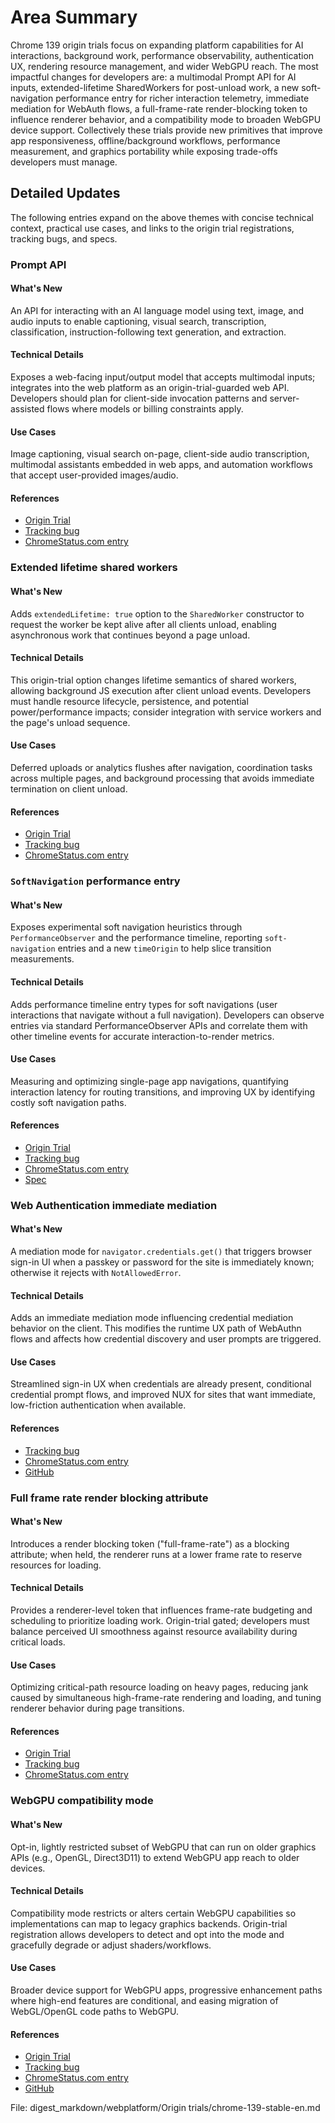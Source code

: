 # Area Summary

Chrome 139 origin trials focus on expanding platform capabilities for AI interactions, background work, performance observability, authentication UX, rendering resource management, and wider WebGPU reach. The most impactful changes for developers are: a multimodal Prompt API for AI inputs, extended-lifetime SharedWorkers for post-unload work, a new soft-navigation performance entry for richer interaction telemetry, immediate mediation for WebAuth flows, a full-frame-rate render-blocking token to influence renderer behavior, and a compatibility mode to broaden WebGPU device support. Collectively these trials provide new primitives that improve app responsiveness, offline/background workflows, performance measurement, and graphics portability while exposing trade-offs developers must manage.

## Detailed Updates

The following entries expand on the above themes with concise technical context, practical use cases, and links to the origin trial registrations, tracking bugs, and specs.

### Prompt API

#### What's New
An API for interacting with an AI language model using text, image, and audio inputs to enable captioning, visual search, transcription, classification, instruction-following text generation, and extraction.

#### Technical Details
Exposes a web-facing input/output model that accepts multimodal inputs; integrates into the web platform as an origin-trial-guarded web API. Developers should plan for client-side invocation patterns and server-assisted flows where models or billing constraints apply.

#### Use Cases
Image captioning, visual search on-page, client-side audio transcription, multimodal assistants embedded in web apps, and automation workflows that accept user-provided images/audio.

#### References
- [Origin Trial](https://developer.chrome.com/origintrials/#/register_trial/2533837740349325313)
- [Tracking bug](https://issues.chromium.org/issues/417530643)
- [ChromeStatus.com entry](https://chromestatus.com/feature/5134603979063296)

### Extended lifetime shared workers

#### What's New
Adds `extendedLifetime: true` option to the `SharedWorker` constructor to request the worker be kept alive after all clients unload, enabling asynchronous work that continues beyond a page unload.

#### Technical Details
This origin-trial option changes lifetime semantics of shared workers, allowing background JS execution after client unload events. Developers must handle resource lifecycle, persistence, and potential power/performance impacts; consider integration with service workers and the page's unload sequence.

#### Use Cases
Deferred uploads or analytics flushes after navigation, coordination tasks across multiple pages, and background processing that avoids immediate termination on client unload.

#### References
- [Origin Trial](https://developer.chrome.com/origintrials/#/register_trial/3056255297124302849)
- [Tracking bug](https://issues.chromium.org/issues/400473072)
- [ChromeStatus.com entry](https://chromestatus.com/feature/5138641357373440)

### `SoftNavigation` performance entry

#### What's New
Exposes experimental soft navigation heuristics through `PerformanceObserver` and the performance timeline, reporting `soft-navigation` entries and a new `timeOrigin` to help slice transition measurements.

#### Technical Details
Adds performance timeline entry types for soft navigations (user interactions that navigate without a full navigation). Developers can observe entries via standard PerformanceObserver APIs and correlate them with other timeline events for accurate interaction-to-render metrics.

#### Use Cases
Measuring and optimizing single-page app navigations, quantifying interaction latency for routing transitions, and improving UX by identifying costly soft navigation paths.

#### References
- [Origin Trial](https://developer.chrome.com/origintrials#/view_trial/21392098230009857)
- [Tracking bug](https://issues.chromium.org/issues/1338390)
- [ChromeStatus.com entry](https://chromestatus.com/feature/5144837209194496)
- [Spec](https://wicg.github.io/soft-navigations)

### Web Authentication immediate mediation

#### What's New
A mediation mode for `navigator.credentials.get()` that triggers browser sign-in UI when a passkey or password for the site is immediately known; otherwise it rejects with `NotAllowedError`.

#### Technical Details
Adds an immediate mediation mode influencing credential mediation behavior on the client. This modifies the runtime UX path of WebAuthn flows and affects how credential discovery and user prompts are triggered.

#### Use Cases
Streamlined sign-in UX when credentials are already present, conditional credential prompt flows, and improved NUX for sites that want immediate, low-friction authentication when available.

#### References
- [Tracking bug](https://issues.chromium.org/issues/408002783)
- [ChromeStatus.com entry](https://chromestatus.com/feature/5164322780872704)
- [GitHub](https://github.com/w3c/webauthn/pull/2291)

### Full frame rate render blocking attribute

#### What's New
Introduces a render blocking token ("full-frame-rate") as a blocking attribute; when held, the renderer runs at a lower frame rate to reserve resources for loading.

#### Technical Details
Provides a renderer-level token that influences frame-rate budgeting and scheduling to prioritize loading work. Origin-trial gated; developers must balance perceived UI smoothness against resource availability during critical loads.

#### Use Cases
Optimizing critical-path resource loading on heavy pages, reducing jank caused by simultaneous high-frame-rate rendering and loading, and tuning renderer behavior during page transitions.

#### References
- [Origin Trial](https://developer.chrome.com/origintrials/#/register_trial/3578672853899280385)
- [Tracking bug](https://issues.chromium.org/issues/397832388)
- [ChromeStatus.com entry](https://chromestatus.com/feature/5207202081800192)

### WebGPU compatibility mode

#### What's New
Opt-in, lightly restricted subset of WebGPU that can run on older graphics APIs (e.g., OpenGL, Direct3D11) to extend WebGPU app reach to older devices.

#### Technical Details
Compatibility mode restricts or alters certain WebGPU capabilities so implementations can map to legacy graphics backends. Origin-trial registration allows developers to detect and opt into the mode and gracefully degrade or adjust shaders/workflows.

#### Use Cases
Broader device support for WebGPU apps, progressive enhancement paths where high-end features are conditional, and easing migration of WebGL/OpenGL code paths to WebGPU.

#### References
- [Origin Trial](https://developer.chrome.com/origintrials/#/register_trial/1489002626799370241)
- [Tracking bug](https://issues.chromium.org/issues/40266903)
- [ChromeStatus.com entry](https://chromestatus.com/feature/6436406437871616)
- [GitHub](https://github.com/gpuweb/gpuweb/blob/main/proposals/compatibility-mode.md)

File: digest_markdown/webplatform/Origin trials/chrome-139-stable-en.md